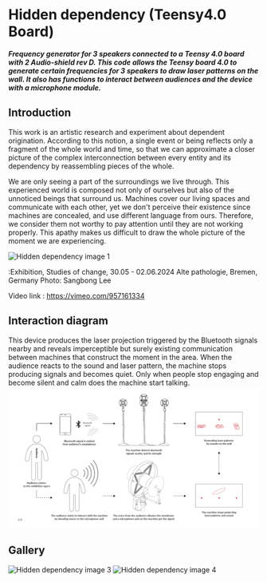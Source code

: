 # Hidden dependency (Teensy4.0 Board)

**_Frequency generator for 3 speakers connected to a Teensy 4.0 board with 2 Audio-shield rev D. This code allows the Teensy board 4.0 to generate certain frequencies for 3 speakers to draw laser patterns on the wall. It also has functions to interact between audiences and the device with a microphone module._**

## Introduction

This work is an artistic research and experiment about dependent origination. According to this notion, a single event or being reflects only a fragment of the whole world and time, so that we can approximate a closer picture of the complex interconnection between every entity and its dependency by reassembling pieces of the whole.

We are only seeing a part of the surroundings we live through. This experienced world is composed not only of ourselves but also of the unnoticed beings that surround us. Machines cover our living spaces and communicate with each other, yet we don't perceive their existence since machines are concealed, and use different language from ours. Therefore, we consider them not worthy to pay attention until they are not working properly. This apathy makes us difficult to draw the whole picture of the moment we are experiencing.

![Hidden dependency image 1](/assets/images/image_1.png)

:Exhibition, Studies of change, 30.05 - 02.06.2024 Alte pathologie, Bremen, Germany Photo: Sangbong Lee

Video link : https://vimeo.com/957161334

## Interaction diagram
This device produces the laser projection triggered by the Bluetooth signals nearby and reveals imperceptible but surely existing communication between machines that construct the moment in the area. When the audience reacts to the sound and laser pattern, the machine stops producing signals and becomes quiet. Only when people stop engaging and become silent and calm does the machine start talking.
![Hidden dependency image 2](/assets/images/diagram.png)

## Gallery
![Hidden dependency image 3](/assets/images/image_2.png)
![Hidden dependency image 4](/assets/images/image_3.png)

